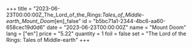 +++
title = "2023-06-23T00:00:00Z_The_Lord_of_the_Rings:_Tales_of_Middle-earth_Mount_Doom_[en]_false"
id = "b5bc71a1-2344-4bc6-aa60-658cec19d0d6"
date = "2023-06-23T00:00:00Z"
name = "Mount Doom"
lang = ["en"]
price = "5.22"
quantity = 1
foil = false
set = "The Lord of the Rings: Tales of Middle-earth"
+++

